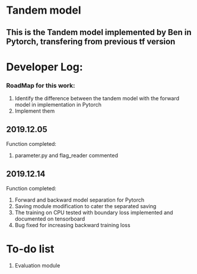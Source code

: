 # Tandem model
## This is the Tandem model implemented by Ben in Pytorch, transfering from previous tf version 
# Developer Log:

### RoadMap for this work:
1. Identify the difference between the tandem model with the forward model in implementation in Pytorch
2. Implement them

## 2019.12.05
Function completed:
1. parameter.py and flag_reader commented

## 2019.12.14
Function completed:
1. Forward and backward model separation for Pytorch
2. Saving module modification to cater the separated saving
3. The training on CPU tested with boundary loss implemented and documented on tensorboard
4. Bug fixed for increasing backward training loss
 
# To-do list
1. Evaluation module
